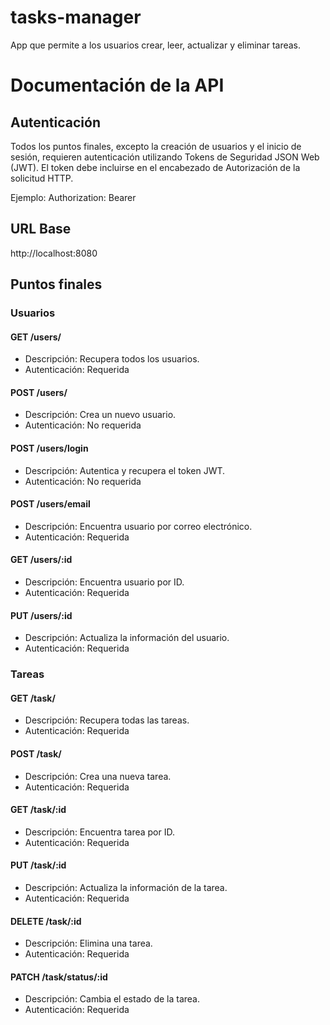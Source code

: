 # tasks-manager

App que permite a los usuarios crear, leer, actualizar y eliminar tareas.

# Documentación de la API

## Autenticación

Todos los puntos finales, excepto la creación de usuarios y el inicio de sesión, requieren autenticación utilizando Tokens de Seguridad JSON Web (JWT). El token debe incluirse en el encabezado de Autorización de la solicitud HTTP.

Ejemplo:
Authorization: Bearer <token>

## URL Base

http://localhost:8080

## Puntos finales

### Usuarios

#### GET /users/

- Descripción: Recupera todos los usuarios.
- Autenticación: Requerida

#### POST /users/

- Descripción: Crea un nuevo usuario.
- Autenticación: No requerida

#### POST /users/login

- Descripción: Autentica y recupera el token JWT.
- Autenticación: No requerida

#### POST /users/email

- Descripción: Encuentra usuario por correo electrónico.
- Autenticación: Requerida

#### GET /users/:id

- Descripción: Encuentra usuario por ID.
- Autenticación: Requerida

#### PUT /users/:id

- Descripción: Actualiza la información del usuario.
- Autenticación: Requerida

### Tareas

#### GET /task/

- Descripción: Recupera todas las tareas.
- Autenticación: Requerida

#### POST /task/

- Descripción: Crea una nueva tarea.
- Autenticación: Requerida

#### GET /task/:id

- Descripción: Encuentra tarea por ID.
- Autenticación: Requerida

#### PUT /task/:id

- Descripción: Actualiza la información de la tarea.
- Autenticación: Requerida

#### DELETE /task/:id

- Descripción: Elimina una tarea.
- Autenticación: Requerida

#### PATCH /task/status/:id

- Descripción: Cambia el estado de la tarea.
- Autenticación: Requerida
